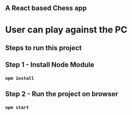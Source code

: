 ## A React based Chess app
# User can play against the PC
## Steps to run this project

## Step 1 - Install Node Module
  ### `npm install`

## Step 2 - Run the project on browser
### `npm start`



